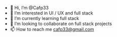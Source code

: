 - 👋 Hi, I’m @Cafp33
- 👀 I’m interested in UI / UX and full stack
- 🌱 I’m currently learning full stack
- 💞️ I’m looking to collaborate on full stack projects
- 📫 How to reach me cafp33@gmail.com

<!---
Cafp33/Cafp33 is a ✨ special ✨ repository because its `README.md` (this file) appears on your GitHub profile.
You can click the Preview link to take a look at your changes.
--->
